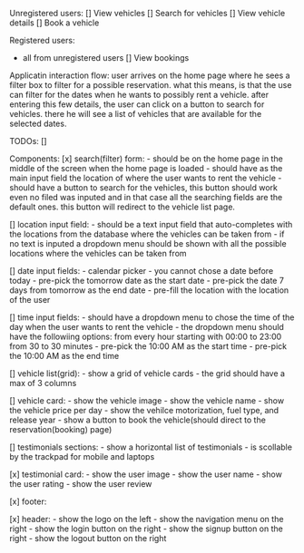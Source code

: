 Unregistered users:
[] View vehicles
[] Search for vehicles
[] View vehicle details
[] Book a vehicle

Registered users:
 - all from unregistered users
[] View bookings


Applicatin interaction flow:
user arrives on the home page where he sees a filter box to filter for a possible reservation. what this means, is that the use can filter for the dates when he wants to possibly rent a vehicle.
after entering this few details, the user can click on a button to search for vehicles. there he will see a list of vehicles that are available for the selected dates.


TODOs:
[]


Components:
[x] search(filter) form:
    - should be on the home page in the middle of the screen when the home page is loaded
    - should have as the main input field the location of where the user wants to rent the vehicle
    - should have a button to search for the vehicles, this button should work even no filed was inputed and in that case all the searching fields are the default ones. this button will redirect to the vehicle list page.

[] location input field:
    - should be a text input field that auto-completes with the locations from the database where the vehicles can be taken from
    - if no text is inputed a dropdown menu should be shown with all the possible locations where the vehicles can be taken from

[] date input fields:
    - calendar picker
    - you cannot chose a date before today
    - pre-pick the tomorrow date as the start date
    - pre-pick the date 7 days from tomorrow as the end date
    - pre-fill the location with the location of the user

[] time input fields:
    - should have a dropdown menu to chose the time of the day when the user wants to rent the vehicle
    - the dropdown menu should have the followiing options: from every hour starting with 00:00 to 23:00 from 30 to 30 minutes
    - pre-pick the 10:00 AM as the start time
    - pre-pick the 10:00 AM as the end time

[] vehicle list(grid):
    - show a grid of vehicle cards
    - the grid should have a max of 3 columns

[] vehicle card:
    - show the vehicle image
    - show the vehicle name
    - show the vehicle price per day
    - show the vehilce motorization, fuel type, and release year
    - show a button to book the vehicle(should direct to the reservation(booking) page)

[] testimonials sections:
    - show a horizontal list of testimonials
    - is scollable by the trackpad for mobile and laptops

[x] testimonial card:
    - show the user image
    - show the user name
    - show the user rating
    - show the user review

[x] footer:

[x] header:
    - show the logo on the left
    - show the navigation menu on the right
    - show the login button on the right
    - show the signup button on the right
    - show the logout button on the right
